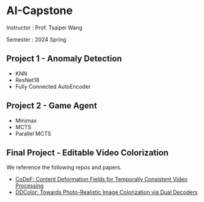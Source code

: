 # AI-Capstone

Instructor : Prof. Tsaipei Wang

Semester : 2024 Spring

## Project 1 - Anomaly Detection
- KNN
- ResNet18
- Fully Connected AutoEncoder

## Project 2 - Game Agent
- Minimax
- MCTS
- Parallel MCTS

## Final Project - Editable Video Colorization
We reference the following repos and papers.
- [CoDeF: Content Deformation Fields for Temporally Consistent Video Processing](https://github.com/qiuyu96/CoDeF)
- [DDColor: Towards Photo-Realistic Image Colorization via Dual Decoders](https://github.com/piddnad/DDColor)
